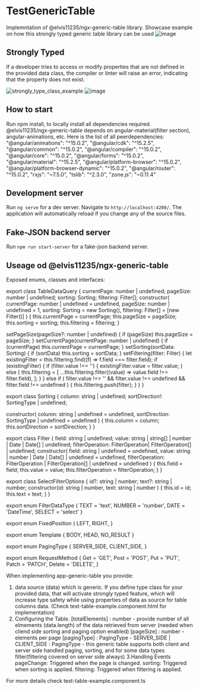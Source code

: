 # TestGenericTable

Implemntation of @elvis11235/ngx-generic-table library. Showcase example on how this strongly typed generic table library can be used
![image](https://github.com/Elvis112358/testGenericTable/assets/89360370/5e24a352-82d8-4e53-b44b-05e1cd5d84ae)


## Strongly Typed
If a developer tries to access or modify properties that are not defined in the provided data class, the compiler or linter will raise an error, indicating that the property does not exist.

![strongly_type_class_example](https://github.com/Elvis112358/testGenericTable/assets/89360370/393b3c31-aa91-49c1-ac95-2cd05fed6a7e)
![image](https://github.com/Elvis112358/testGenericTable/assets/89360370/ac12b78d-efc9-4950-a4a6-99e8caf9d24d)


## How to start

Run npm install, to locally install all dependencies required.
@elvis11235/ngx-generic-table depends on angular-material(filter section), angular-animations, etc. 
Here is the list of all peerdependencies:
    "@angular/animations": "^15.0.2",
    "@angular/cdk": "^15.2.5",
    "@angular/common": "^15.0.2",
    "@angular/compiler": "^15.0.2",
    "@angular/core": "^15.0.2",
    "@angular/forms": "^15.0.2",
    "@angular/material": "^15.2.5",
    "@angular/platform-browser": "^15.0.2",
    "@angular/platform-browser-dynamic": "^15.0.2",
    "@angular/router": "^15.0.2",
    "rxjs": "~7.5.0",
    "tslib": "^2.3.0",
    "zone.js": "~0.11.4"

## Development server

Run `ng serve` for a dev server. Navigate to `http://localhost:4200/`. The application will automatically reload if you change any of the source files.

## Fake-JSON backend server

Run `npm run start-server` for a fake-json backend server. 

## Useage od @elvis11235/ngx-generic-table
Exposed enums, classes and interfaces:

export class TableDataQuery {
  currentPage: number | undefined;
  pageSize: number | undefined;
  sorting: Sorting;
  filtering: Filter[];
  constructor(
    currentPage: number | undefined = undefined,
    pageSize: number | undefined = 1,
    sorting: Sorting = new Sorting(),
    filtering: Filter[] = [new Filter()]
  ) {
    this.currentPage = currentPage;
    this.pageSize = pageSize;
    this.sorting = sorting;
    this.filtering = filtering;
  }

  setPageSize(pageSize?: number | undefined) {
    if (pageSize) this.pageSize = pageSize;
  }
  setCurrentPage(currentPage: number | undefined) {
    if (currentPage) this.currentPage = currentPage;
  }
  setSorting(sortData: Sorting) {
    if (sortData) this.sorting = sortData;
  }
  setFiltering(filter: Filter) {
    let existingFilter = this.filtering.find((f) => f.field === filter.field);
    if (existingFilter) {
      if (filter.value !== '') {
        existingFilter.value = filter.value;
      } else {
        this.filtering = [
          ...this.filtering.filter((value) => value.field !== filter.field),
        ];
      }
    } else if (
      filter.value !== '' &&
      filter.value !== undefined &&
      filter.field !== undefined
    ) {
      this.filtering.push(filter);
    }
  }
}

export class Sorting {
  column: string | undefined;
  sortDirection!: SortingType | undefined;

  constructor(
    column: string | undefined = undefined,
    sortDirection: SortingType | undefined = undefined
  ) {
    this.column = column;
    this.sortDirection = sortDirection;
  }
}

export class Filter {
  field: string | undefined;
  value: string | string[] | number | Date | Date[] | undefined;
  filterOperation: FilterOperation| FilterOperation[] | undefined;
  constructor(
    field: string | undefined = undefined,
    value: string | number | Date | Date[] | undefined = undefined,
    filterOperation: FilterOperation | FilterOperation[] | undefined = undefined
  ) {
    this.field = field;
    this.value = value;
    this.filterOperation = filterOperation;
  }
}

export class SelectFilterOptions {
    id?: string | number;
    text?: string | number;
    constructor(id: string | number, text: string | number ) {
        this.id = id;
        this.text = text;
    }
}


export enum FilterDataType {
  TEXT = 'text',
  NUMBER = 'number',
  DATE = 'DateTime',
  SELECT = 'select'
}



export enum FixedPosition {
  LEFT,
  RIGHT,
}

export enum Template {
  BODY,
  HEAD,
  NO_RESULT
}

export enum PagingType {
  SERVER_SIDE,
  CLIENT_SIDE,
}

export enum RequestMethod {
  Get = 'GET',
  Post = 'POST',
  Put = 'PUT',
  Patch = 'PATCH',
  Delete = 'DELETE',
}

When implementing app-generic-table you provide:

1. data source (data) which is generic. If you define type class for your provided data, that will activate strongly typed feature, which will increase type safety while using properties of data as source for table columns data. (Check test-table-example.component.html for implementation)
2. Configuring the Table. 
[totalElements] : number - provide number of all elmements (data.length) of the data retrieved from server (needed when cliend side sorting and paging option enabled)
[pageSize] : number - elements per page 
[pagingType] : PagingType - SERVER_SIDE | CLIENT_SIDE : PagingType  - this generic table supports both client and server side handled paging, sorting, and for some data types filter(filtering covered on server side always)
3.Handling Events
pageChange: Triggered when the page is changed.
sorting: Triggered when sorting is applied.
filtering: Triggered when filtering is applied.

For more details check test-table-example.component.ts


